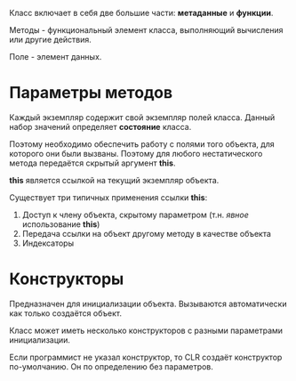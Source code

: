 Класс включает в себя две большие части: **метаданные** и **функции**.

Методы - функциональный элемент класса, выполняющий вычисления или другие
действия.

Поле - элемент данных.

# Параметры методов

Каждый экземпляр содержит свой экземпляр полей класса. Данный набор значений
определяет **состояние** класса.

Поэтому необходимо обеспечить работу с полями того объекта, для которого
они были вызваны. Поэтому для любого нестатического метода передаётся скрытый
аргумент **this**.

**this** является ссылкой на текущий экземпляр объекта.

Существует три типичных применения ссылки **this**:

 1. Доступ к члену объекта, скрытому параметром (т.н. *явное* использование
**this**)
 2. Передача ссылки на объект другому методу в качестве объекта
 3. Индексаторы

# Конструкторы

Предназначен для инициализации объекта. Вызываются автоматически как только
создаётся объект.

Класс может иметь несколько конструкторов с разными параметрами инициализации.

Если программист не указал конструктор, то CLR создаёт конструктор
по-умолчанию. Он по определению без параметров.
